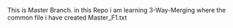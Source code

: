 This is Master Branch.
in this Repo i am learning 3-Way-Merging 
where the common file i have created    Master_F1.txt

